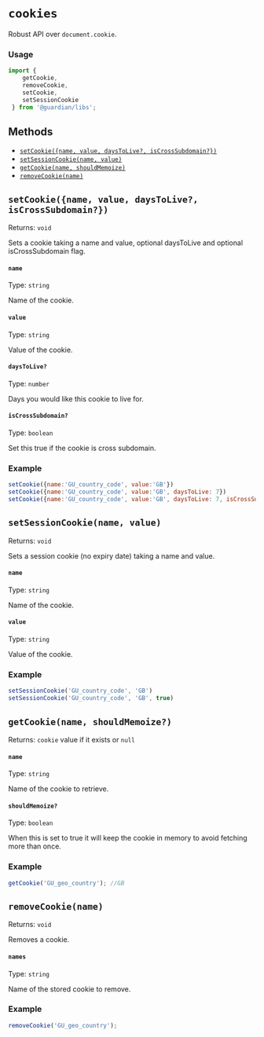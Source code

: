# `cookies`

Robust API over `document.cookie`.

### Usage

```js
import {
    getCookie,
    removeCookie,
    setCookie,
    setSessionCookie
 } from '@guardian/libs';
```

## Methods

-   [`setCookie({name, value, daysToLive?, isCrossSubdomain?})`](#setCookie)
-   [`setSessionCookie(name, value)`](#setSessionCookie)
-   [`getCookie(name, shouldMemoize)`](#getCookie)
-   [`removeCookie(name)`](#removeCookie)

## `setCookie({name, value, daysToLive?, isCrossSubdomain?})`

Returns: `void`

Sets a cookie taking a name and value, optional daysToLive and optional isCrossSubdomain flag.

#### `name`

Type: `string`

Name of the cookie.

#### `value`

Type: `string`<br>

Value of the cookie.

#### `daysToLive?`

Type: `number`

Days you would like this cookie to live for.

#### `isCrossSubdomain?`

Type: `boolean`<br>

Set this true if the cookie is cross subdomain.

### Example

```js
setCookie({name:'GU_country_code', value:'GB'})
setCookie({name:'GU_country_code', value:'GB', daysToLive: 7})
setCookie({name:'GU_country_code', value:'GB', daysToLive: 7, isCrossSubdomain: true})
```

## `setSessionCookie(name, value)`

Returns: `void`

Sets a session cookie (no expiry date) taking a name and value.

#### `name`

Type: `string`

Name of the cookie.

#### `value`

Type: `string`<br>

Value of the cookie.

### Example

```js
setSessionCookie('GU_country_code', 'GB')
setSessionCookie('GU_country_code', 'GB', true)
```

## `getCookie(name, shouldMemoize?)`

Returns: `cookie` value if it exists or `null`

#### `name`

Type: `string`

Name of the cookie to retrieve.


#### `shouldMemoize?`

Type: `boolean`<br>

When this is set to true it will keep the cookie in memory to avoid fetching more than once.


### Example

```js
getCookie('GU_geo_country'); //GB
```

## `removeCookie(name)`

Returns: `void`

Removes a cookie.

#### `names`

Type: `string`

Name of the stored cookie to remove.

### Example

```js
removeCookie('GU_geo_country');
```
